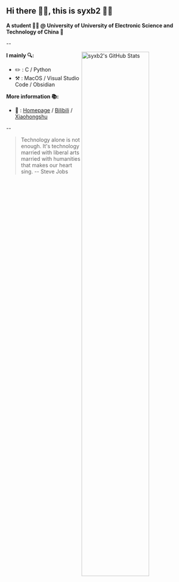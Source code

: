 ## Hi there 👋🏻, this is syxb2 🙋🏻

**A student 🧑🏻 @ University of University of Electronic Science and Technology of China 🏫**

-- 

<img src="https://github-readme-stats.vercel.app/api?username=syxb2&show_icons=true&theme=tokyonight" title="syxb2&#039;s GitHub Stats" align="right" width="60%"/>

**I mainly 🔍:**

* ✏️ : C / Python
* ⚒️ : MacOS / Visual Studio Code / Obsidian

**More information 📚:**

* 🔗 : [Homepage](https://syxb2.github.io) / [Bilibili](https://space.bilibili.com/24550465) / [Xiaohongshu](https://www.xiaohongshu.com/user/profile/63caa3bd0000000026006cf2)

--

> Technology alone is not enough. It's technology married with liberal arts married with humanities that makes our heart sing. -- Steve Jobs

<!--
[![Top Langs](https://github-readme-stats.vercel.app/api/top-langs/?username=syxb2&layout=compact&theme=tokyonight)](https://github.com/anuraghazra/github-readme-stats)
-->

<!--
**syxb2/syxb2** is a ✨ _special_ ✨ repository because its `README.md` (this file) appears on your GitHub profile.

Here are some ideas to get you started:

- 🔭 I’m currently working on ...
- 🌱 I’m currently learning ...
- 👯 I’m looking to collaborate on ...
- 🤔 I’m looking for help with ...
- 💬 Ask me about ...
- 📫 How to reach me: ...
- 😄 Pronouns: ...
- ⚡ Fun fact: ...
-->
